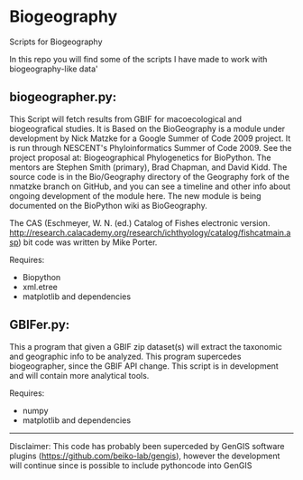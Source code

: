 Biogeography
============

Scripts for Biogeography

In this repo you will find some of the scripts I have made to work with biogeography-like data'

biogeographer.py:
----------------
This Script will fetch results from GBIF for macoecological and biogeografical studies.
It is Based on the BioGeography is a module under development by Nick Matzke for a Google
Summer of Code 2009 project. It is run through NESCENT's Phyloinformatics Summer of Code 
2009. See the project proposal at: 
Biogeographical Phylogenetics for BioPython. 
The mentors are Stephen Smith (primary), Brad Chapman, and David Kidd. 
The source code is in the Bio/Geography directory of the Geography fork of the nmatzke branch
on GitHub, and you can see a timeline and other info about ongoing development of the module
here. The new module is being documented on the BioPython wiki as BioGeography.

The CAS (Eschmeyer, W. N. (ed.) Catalog of Fishes electronic version.
http://research.calacademy.org/research/ichthyology/catalog/fishcatmain.asp) bit code was 
written by Mike Porter.

Requires: 
- Biopython
- xml.etree
- matplotlib and dependencies

GBIFer.py:
----------
This a program that given a GBIF zip dataset(s) will extract the taxonomic and geographic info
to be analyzed. This program supercedes biogeographer, since the GBIF API change. This script is in development and will contain more analytical tools.

Requires: 
- numpy
- matplotlib and dependencies


-------------
Disclaimer: This code has probably been superceded by GenGIS software plugins (https://github.com/beiko-lab/gengis), however the development will continue since is possible to include pythoncode into GenGIS
